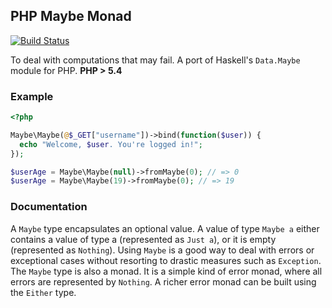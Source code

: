 ## PHP Maybe Monad

[![Build Status](https://travis-ci.org/haskellcamargo/php-maybe-monad.svg?branch=master)](https://travis-ci.org/haskellcamargo/php-maybe-monad)

To deal with computations that may fail.
A port of Haskell's `Data.Maybe` module for PHP.
**PHP > 5.4**

### Example

```php
<?php

Maybe\Maybe(@$_GET["username"])->bind(function($user)) {
  echo "Welcome, $user. You're logged in!";
});

$userAge = Maybe\Maybe(null)->fromMaybe(0); // => 0
$userAge = Maybe\Maybe(19)->fromMaybe(0); // => 19
```

### Documentation

A `Maybe` type encapsulates an optional value. A value of type `Maybe a`
either contains a value of type a (represented as `Just a`), or it is empty
(represented as `Nothing`). Using `Maybe` is a good way to deal with errors
or exceptional cases without resorting to drastic measures such as
`Exception`.
The `Maybe` type is also a monad. It is a simple kind of error monad, where
all errors are represented by `Nothing`. A richer error monad can be built
using the `Either` type.
